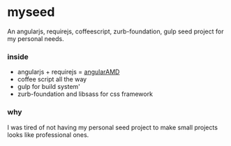 #  myseed

An angularjs, requirejs, coffeescript, zurb-foundation, gulp  seed project for my personal needs.

### inside

*  angularjs + requirejs = [angularAMD](http://marcoslin.github.io/angularAMD)
*  coffee script all the way
*  gulp for build system'
*  zurb-foundation and libsass for css framework

### why

I was tired of not having my personal seed project to make small projects looks like professional ones.
